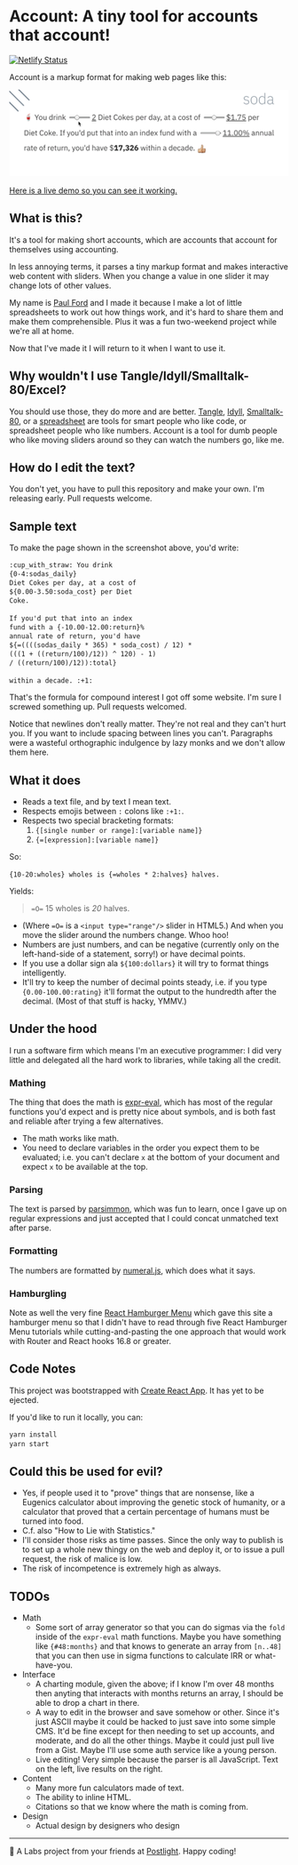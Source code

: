 # Account: A tiny tool for accounts that account!

[![Netlify Status](https://api.netlify.com/api/v1/badges/0ccc4ad6-ff9f-472a-b1e8-41dd333a6c02/deploy-status)](https://app.netlify.com/sites/account-account/deploys)

Account is a markup format for making web pages like this:

![An animated gif of a demo of this code.](./doc/soda-demo-cropped.gif)

[Here is a live demo so you can see it working.](https://account-account.netlify.app/)

## What is this?

It's a tool for making short accounts, which are accounts that account for themselves using accounting.

In less annoying terms, it parses a tiny markup format and makes interactive web content with sliders. When you change a value in one slider it may change lots of other values.

My name is [Paul Ford](https://github.com/ftrain/) and I made it because I make a lot of little spreadsheets to work out how things work, and it's hard to share them and make them comprehensible. Plus it was a fun two-weekend project while we're all at home.

Now that I've made it I will return to it when I want to use it.

## Why wouldn't I use Tangle/Idyll/Smalltalk-80/Excel?

You should use those, they do more and are better. [Tangle](http://worrydream.com/Tangle/), [Idyll](https://idyll-lang.org/), [Smalltalk-80](https://pharo.org/), or a [spreadsheet](https://en.wikipedia.org/wiki/VisiCalc) are tools for smart people who like code, or spreadsheet people who like numbers. Account is a tool for dumb people who like moving sliders around so they can watch the numbers go, like me.

## How do I edit the text?

You don't yet, you have to pull this repository and make your own. I'm releasing early. Pull requests welcome.

## Sample text

To make the page shown in the screenshot above, you'd write:

```
:cup_with_straw: You drink
{0-4:sodas_daily}
Diet Cokes per day, at a cost of
${0.00-3.50:soda_cost} per Diet
Coke.

If you'd put that into an index
fund with a {-10.00-12.00:return}%
annual rate of return, you'd have
${=((((sodas_daily * 365) * soda_cost) / 12) *
(((1 + ((return/100)/12)) ^ 120) - 1)
/ ((return/100)/12)):total}

within a decade. :+1:

```

That's the formula for compound interest I got off some website. I'm sure I screwed something up. Pull requests welcomed.

Notice that newlines don't really matter. They're not real and they can't hurt you. If you want to include spacing between lines you can't. Paragraphs were a wasteful orthographic indulgence by lazy monks and we don't allow them here.

## What it does

- Reads a text file, and by text I mean text.
- Respects emojis between ```:``` colons like ```:+1:```.
- Respects two special bracketing formats:
   1. ```{[single number or range]:[variable name]}```
   2. ```{=[expression]:[variable name]}```

So:

```{10-20:wholes} wholes is {=wholes * 2:halves} halves.```

Yields:

> ```=O=``` 15 wholes is *20* halves.

- (Where ```=O=``` is a ```<input type="range"/>``` slider in HTML5.) And when you move the slider around the numbers change. Whoo hoo!
- Numbers are just numbers, and can be negative (currently only on the left-hand-side of a statement, sorry!) or have decimal points.
- If you use a dollar sign ala ```${100:dollars}``` it will try to format things intelligently.
- It'll try to keep the number of decimal points steady, i.e. if you type ```{0.00-100.00:rating}``` it'll format the output to the hundredth after the decimal. (Most of that stuff is hacky, YMMV.)

## Under the hood

I run a software firm which means I'm an executive programmer: I did very little and delegated all the hard work to libraries, while taking all the credit.

### Mathing
The thing that does the math is [expr-eval](https://github.com/silentmatt/expr-eval), which has most of the regular functions you'd expect and is pretty nice about symbols, and is both fast and reliable after trying a few alternatives.

- The math works like math.
- You need to declare variables in the order you expect them to be evaluated; i.e. you can't declare ```x``` at the bottom of your document and expect ```x``` to be available at the top.

### Parsing
The text is parsed by [parsimmon](https://github.com/jneen/parsimmon), which was fun to learn, once I gave up on regular expressions and just accepted that I could concat unmatched text after parse.

### Formatting

The numbers are formatted by [numeral.js](http://numeraljs.com/), which does what it says.

### Hamburgling

Note as well the very fine [React Hamburger Menu](https://www.npmjs.com/package/react-hamburger-menu) which gave this site a hamburger menu so that I didn't have to read through five React Hamburger Menu tutorials while cutting-and-pasting the one approach that would work with Router and React hooks 16.8 or greater.

## Code Notes
This project was bootstrapped with [Create React App](https://github.com/facebook/create-react-app). It has yet to be ejected.

If you'd like to run it locally, you can:

```bash
yarn install
yarn start
```

## Could this be used for evil?
- Yes, if people used it to "prove" things that are nonsense, like a Eugenics calculator about improving the genetic stock of humanity, or a calculator that proved that a certain percentage of humans must be turned into food.
- C.f. also "How to Lie with Statistics."
- I'll consider those risks as time passes. Since the only way to publish is to set up a whole new thingy on the web and deploy it, or to issue a pull request, the risk of malice is low.
- The risk of incompetence is extremely high as always.

## TODOs
- Math
  - Some sort of array generator so that you can do sigmas via the ```fold``` inside of the ```expr-eval``` math functions. Maybe you have something like ```{#48:months}``` and that knows to generate an array from ```[n..48]``` that you can then use in sigma functions to calculate IRR or what-have-you.
- Interface
  - A charting module, given the above; if I know I'm over 48 months then anyting that interacts with months returns an array, I should be able to drop a chart in there.
  - A way to edit in the browser and save somehow or other. Since it's just ASCII maybe it could be hacked to just save into some simple CMS. It'd be fine except for then needing to set up accounts, and moderate, and do all the other things. Maybe it could just pull live from a Gist. Maybe I'll use some auth service like a young person.
  - Live editing! Very simple because the parser is all JavaScript. Text on the left, live results on the right.
- Content
  - Many more fun calculators made of text.
  - The ability to inline HTML.
  - Citations so that we know where the math is coming from.
- Design
  - Actual design by designers who design

---

🔬 A Labs project from your friends at [Postlight](https://postlight.com). Happy coding!
